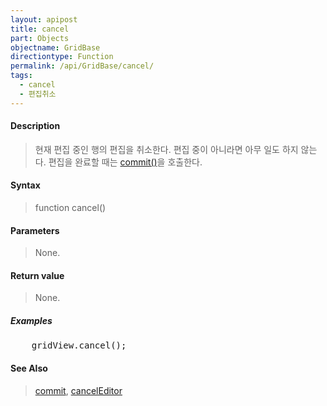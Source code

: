 ```yaml
---
layout: apipost
title: cancel
part: Objects
objectname: GridBase
directiontype: Function
permalink: /api/GridBase/cancel/
tags:
  - cancel
  - 편집취소
---
```



#### Description

> 현재 편집 중인 행의 편집을 취소한다. 편집 중이 아니라면 아무 일도 하지 않는다. 편집을 완료할 때는 [commit()](/api/GridBase/commit)을 호출한다.

#### Syntax

> function cancel()

#### Parameters

> None.

#### Return value

> None.

##### Examples 

<pre class="prettyprint">
    gridView.cancel();
</pre>

#### See Also
> [commit](/api/GridBase/commit), [cancelEditor](/api/GridBase/cancelEditor)